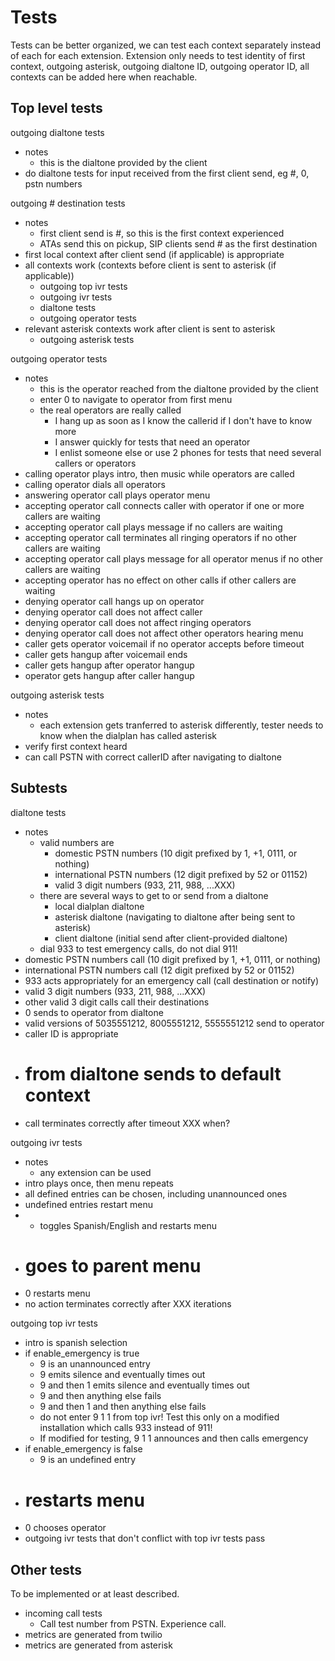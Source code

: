 # Tests

Tests can be better organized, we can test each context separately instead of each for each extension. Extension only needs to test identity of first context, outgoing asterisk, outgoing dialtone ID, outgoing operator ID, all contexts can be added here when reachable.

## Top level tests

outgoing dialtone tests
- notes
  - this is the dialtone provided by the client
- do dialtone tests for input received from the first client send, eg #, 0, pstn numbers

outgoing # destination tests
- notes
  - first client send is #, so this is the first context experienced
  - ATAs send this on pickup, SIP clients send # as the first destination
- first local context after client send (if applicable) is appropriate
- all contexts work (contexts before client is sent to asterisk (if applicable))
  - outgoing top ivr tests
  - outgoing ivr tests
  - dialtone tests
  - outgoing operator tests
- relevant asterisk contexts work after client is sent to asterisk
  - outgoing asterisk tests

outgoing operator tests
- notes
  - this is the operator reached from the dialtone provided by the client
  - enter 0 to navigate to operator from first menu
  - the real operators are really called
    - I hang up as soon as I know the callerid if I don't have to know more
    - I answer quickly for tests that need an operator
    - I enlist someone else or use 2 phones for tests that need several callers or operators
- calling operator plays intro, then music while operators are called
- calling operator dials all operators
- answering operator call plays operator menu
- accepting operator call connects caller with operator if one or more callers are waiting
- accepting operator call plays message if no callers are waiting
- accepting operator call terminates all ringing operators if no other callers are waiting
- accepting operator call plays message for all operator menus if no other callers are waiting
- accepting operator has no effect on other calls if other callers are waiting
- denying operator call hangs up on operator
- denying operator call does not affect caller
- denying operator call does not affect ringing operators
- denying operator call does not affect other operators hearing menu
- caller gets operator voicemail if no operator accepts before timeout
- caller gets hangup after voicemail ends
- caller gets hangup after operator hangup
- operator gets hangup after caller hangup

outgoing asterisk tests
- notes
  - each extension gets tranferred to asterisk differently, tester needs to know when the dialplan has called asterisk
- verify first context heard
- can call PSTN with correct callerID after navigating to dialtone

## Subtests

dialtone tests
- notes
  - valid numbers are
    - domestic PSTN numbers (10 digit prefixed by 1, +1, 0111, or nothing)
    - international PSTN numbers (12 digit prefixed by 52 or 01152)
    - valid 3 digit numbers (933, 211, 988, ...XXX)
  - there are several ways to get to or send from a dialtone
    - local dialplan dialtone
    - asterisk dialtone (navigating to dialtone after being sent to asterisk)
    - client dialtone (initial send after client-provided dialtone)
  - dial 933 to test emergency calls, do not dial 911!
- domestic PSTN numbers call (10 digit prefixed by 1, +1, 0111, or nothing)
- international PSTN numbers call (12 digit prefixed by 52 or 01152)
- 933 acts appropriately for an emergency call (call destination or notify)
- valid 3 digit numbers (933, 211, 988, ...XXX)
- other valid 3 digit calls call their destinations
- 0 sends to operator from dialtone
- valid versions of 5035551212, 8005551212, 5555551212 send to operator
- caller ID is appropriate
- # from dialtone sends to default context
- call terminates correctly after timeout XXX when?

outgoing ivr tests
- notes
  - any extension can be used
- intro plays once, then menu repeats
- all defined entries can be chosen, including unannounced ones
- undefined entries restart menu
- * toggles Spanish/English and restarts menu
- # goes to parent menu
- 0 restarts menu
- no action terminates correctly after XXX iterations

outgoing top ivr tests
- intro is spanish selection
- if enable_emergency is true
  - 9 is an unannounced entry
  - 9 emits silence and eventually times out
  - 9 and then 1 emits silence and eventually times out
  - 9 and then anything else fails
  - 9 and then 1 and then anything else fails
  - do not enter 9 1 1 from top ivr! Test this only on a modified installation which calls 933 instead of 911!
  - If modified for testing, 9 1 1  announces and then calls emergency
- if enable_emergency is false
  - 9 is an undefined entry
- # restarts menu
- 0 chooses operator
- outgoing ivr tests that don't conflict with top ivr tests pass

## Other tests

To be implemented or at least described.

- incoming call tests
  - Call test number from PSTN. Experience call.
- metrics are generated from twilio
- metrics are generated from asterisk
